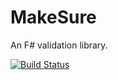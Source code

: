 # MakeSure
An F# validation library.

[![Build Status](https://travis-ci.org/Gagege/MakeSure.svg?branch=master)](https://travis-ci.org/Gagege/MakeSure)
